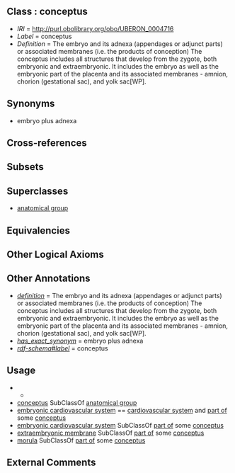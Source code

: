 
## Class : conceptus

 * *IRI* = http://purl.obolibrary.org/obo/UBERON_0004716
 * *Label* = conceptus
 * *Definition* = The embryo and its adnexa (appendages or adjunct parts) or associated membranes (i.e. the products of conception) The conceptus includes all structures that develop from the zygote, both embryonic and extraembryonic. It includes the embryo as well as the embryonic part of the placenta and its associated membranes - amnion, chorion (gestational sac), and yolk sac[WP].

## Synonyms

 * embryo plus adnexa

## Cross-references


## Subsets


## Superclasses

 * [anatomical group](../../UBERON/80/UBERON_0000480.md)

## Equivalencies


## Other Logical Axioms


## Other Annotations

 * *[definition](../../IAO/15/IAO_0000115.md)* = The embryo and its adnexa (appendages or adjunct parts) or associated membranes (i.e. the products of conception) The conceptus includes all structures that develop from the zygote, both embryonic and extraembryonic. It includes the embryo as well as the embryonic part of the placenta and its associated membranes - amnion, chorion (gestational sac), and yolk sac[WP].
 * *[has_exact_synonym](../../ym/oboInOwl#hasExactSynonym.md)* = embryo plus adnexa
 * *[rdf-schema#label](../../el/rdf-schema#label.md)* = conceptus

## Usage

 * -
 * [conceptus](../../UBERON/16/UBERON_0004716.md) SubClassOf [anatomical group](../../UBERON/80/UBERON_0000480.md)
 * [embryonic cardiovascular system](../../UBERON/95/UBERON_0011695.md) == [cardiovascular system](../../UBERON/35/UBERON_0004535.md) and [part of](../../BFO/50/BFO_0000050.md) some [conceptus](../../UBERON/16/UBERON_0004716.md)
 * [embryonic cardiovascular system](../../UBERON/95/UBERON_0011695.md) SubClassOf [part of](../../BFO/50/BFO_0000050.md) some [conceptus](../../UBERON/16/UBERON_0004716.md)
 * [extraembryonic membrane](../../UBERON/31/UBERON_0005631.md) SubClassOf [part of](../../BFO/50/BFO_0000050.md) some [conceptus](../../UBERON/16/UBERON_0004716.md)
 * [morula](../../UBERON/85/UBERON_0000085.md) SubClassOf [part of](../../BFO/50/BFO_0000050.md) some [conceptus](../../UBERON/16/UBERON_0004716.md)

## External Comments

